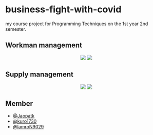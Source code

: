 # business-fight-with-covid

my course project for Programming Techniques on the 1st year 2nd semester.

## Workman management
<div align="center">
  <img src="https://user-images.githubusercontent.com/57668330/151845333-948d2115-35e3-4ca8-a42e-fdedcd72c7a2.JPG">
  <img src="https://user-images.githubusercontent.com/57668330/151845485-448fa388-c87b-4203-ab11-1c10b8d54448.JPG">
</div>

## Supply management
<div align="center">
  <img src="https://user-images.githubusercontent.com/57668330/151846104-bc1036a0-0dba-49de-a197-8cc07d1d6c6e.JPG">
  <img src="https://user-images.githubusercontent.com/57668330/151846118-987d2640-439a-4ae3-8048-3462ba6ca063.JPG">
</div>

## Member
- [@Jaopatk](https://github.com/Jaopatk)
- [@kuro1730](https://github.com/kuro1730)
- [@lamroN9029](https://github.com/lamroN9029)
